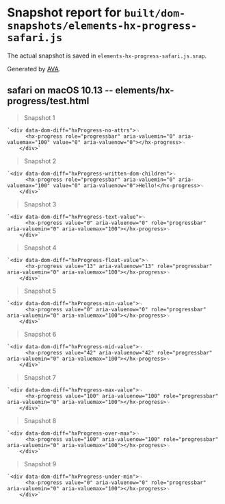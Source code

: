 # Snapshot report for `built/dom-snapshots/elements-hx-progress-safari.js`

The actual snapshot is saved in `elements-hx-progress-safari.js.snap`.

Generated by [AVA](https://ava.li).

## safari on macOS 10.13 -- elements/hx-progress/test.html

> Snapshot 1

    `<div data-dom-diff="hxProgress-no-attrs">␊
          <hx-progress role="progressbar" aria-valuemin="0" aria-valuemax="100" value="0" aria-valuenow="0"></hx-progress>␊
        </div>`

> Snapshot 2

    `<div data-dom-diff="hxProgress-written-dom-children">␊
          <hx-progress role="progressbar" aria-valuemin="0" aria-valuemax="100" value="0" aria-valuenow="0">Hello!</hx-progress>␊
        </div>`

> Snapshot 3

    `<div data-dom-diff="hxProgress-text-value">␊
          <hx-progress value="0" aria-valuenow="0" role="progressbar" aria-valuemin="0" aria-valuemax="100"></hx-progress>␊
        </div>`

> Snapshot 4

    `<div data-dom-diff="hxProgress-float-value">␊
          <hx-progress value="13" aria-valuenow="13" role="progressbar" aria-valuemin="0" aria-valuemax="100"></hx-progress>␊
        </div>`

> Snapshot 5

    `<div data-dom-diff="hxProgress-min-value">␊
          <hx-progress value="0" aria-valuenow="0" role="progressbar" aria-valuemin="0" aria-valuemax="100"></hx-progress>␊
        </div>`

> Snapshot 6

    `<div data-dom-diff="hxProgress-mid-value">␊
          <hx-progress value="42" aria-valuenow="42" role="progressbar" aria-valuemin="0" aria-valuemax="100"></hx-progress>␊
        </div>`

> Snapshot 7

    `<div data-dom-diff="hxProgress-max-value">␊
          <hx-progress value="100" aria-valuenow="100" role="progressbar" aria-valuemin="0" aria-valuemax="100"></hx-progress>␊
        </div>`

> Snapshot 8

    `<div data-dom-diff="hxProgress-over-max">␊
          <hx-progress value="100" aria-valuenow="100" role="progressbar" aria-valuemin="0" aria-valuemax="100"></hx-progress>␊
        </div>`

> Snapshot 9

    `<div data-dom-diff="hxProgress-under-min">␊
          <hx-progress value="0" aria-valuenow="0" role="progressbar" aria-valuemin="0" aria-valuemax="100"></hx-progress>␊
        </div>`
